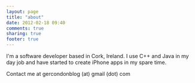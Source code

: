 ```yaml
---
layout: page
title: "about"
date: 2012-02-18 09:40
comments: true
sharing: true
footer: true
---
```

I'm a software developer based in Cork, Ireland. I use C++ and Java in my day job and have started to create iPhone apps in my spare time.

Contact me at gercondonblog (at) gmail (dot) com